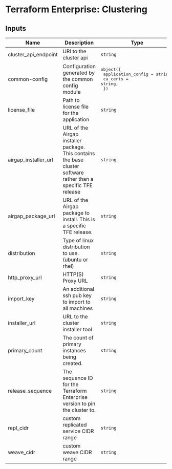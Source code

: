 # Terraform Enterprise: Clustering

## Inputs

| Name | Description | Type | Default | Required |
|------|-------------|------|---------|:-----:|
| cluster\_api\_endpoint | URI to the cluster api | `string` | n/a | yes |
| common-config | Configuration generated by the common config module | <pre>object({<br>    application_config = string,<br>    ca_certs           = string,<br>  })</pre> | n/a | yes |
| license\_file | Path to license file for the application | `string` | n/a | yes |
| airgap\_installer\_url | URL of the Airgap installer package. This contains the base cluster software rather than a specific TFE release | `string` | `"https://install.terraform.io/installer/replicated-v5.tar.gz"` | no |
| airgap\_package\_url | URL of the Airgap package to install. This is a specific TFE release. | `string` | `""` | no |
| distribution | Type of linux distribution to use. (ubuntu or rhel) | `string` | `"ubuntu"` | no |
| http\_proxy\_url | HTTP(S) Proxy URL | `string` | `""` | no |
| import\_key | An additional ssh pub key to import to all machines | `string` | `""` | no |
| installer\_url | URL to the cluster installer tool | `string` | `"https://install.terraform.io/installer/ptfe-0.1.zip"` | no |
| primary\_count | The count of primary instances being created. | `string` | `"3"` | no |
| release\_sequence | The sequence ID for the Terraform Enterprise version to pin the cluster to. | `string` | `"latest"` | no |
| repl\_cidr | custom replicated service CIDR range | `string` | `""` | no |
| weave\_cidr | custom weave CIDR range | `string` | `""` | no |

